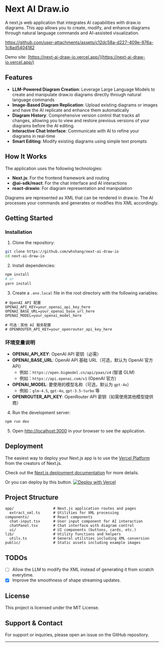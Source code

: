 # Next AI Draw.io

A next.js web application that integrates AI capabilities with draw.io diagrams. This app allows you to create, modify, and enhance diagrams through natural language commands and AI-assisted visualization.

https://github.com/user-attachments/assets/c12dc58a-d227-409e-976a-1c8ad5404182

Demo site: [https://next-ai-draw-io.vercel.app/](https://next-ai-draw-io.vercel.app/)

## Features

-   **LLM-Powered Diagram Creation**: Leverage Large Language Models to create and manipulate draw.io diagrams directly through natural language commands
-   **Image-Based Diagram Replication**: Upload existing diagrams or images and have the AI replicate and enhance them automatically
-   **Diagram History**: Comprehensive version control that tracks all changes, allowing you to view and restore previous versions of your diagrams before the AI editing.
-   **Interactive Chat Interface**: Communicate with AI to refine your diagrams in real-time
-   **Smart Editing**: Modify existing diagrams using simple text prompts

## How It Works

The application uses the following technologies:

-   **Next.js**: For the frontend framework and routing
-   **@ai-sdk/react**: For the chat interface and AI interactions
-   **react-drawio**: For diagram representation and manipulation

Diagrams are represented as XML that can be rendered in draw.io. The AI processes your commands and generates or modifies this XML accordingly.

## Getting Started

### Installation

1. Clone the repository:

```bash
git clone https://github.com/whshang/next-ai-draw-io
cd next-ai-draw-io
```

2. Install dependencies:

```bash
npm install
# or
yarn install
```

3. Create a `.env.local` file in the root directory with the following variables:

```env
# OpenAI API 配置
OPENAI_API_KEY=your_openai_api_key_here
OPENAI_BASE_URL=your_openai_base_url_here
OPENAI_MODEL=your_openai_model_here

# 可选：其他 AI 服务配置
# OPENROUTER_API_KEY=your_openrouter_api_key_here
```

### 环境变量说明

- **OPENAI_API_KEY**: OpenAI API 密钥（必需）
- **OPENAI_BASE_URL**: OpenAI API 基础 URL（可选，默认为 OpenAI 官方 API）
  - 例如：`https://open.bigmodel.cn/api/paas/v4` (智谱 GLM)
  - 例如：`https://api.openai.com/v1` (OpenAI 官方)
- **OPENAI_MODEL**: 要使用的模型名称（可选，默认为 `gpt-4o`）
  - 例如：`glm-4.5`, `gpt-4o`, `gpt-3.5-turbo` 等
- **OPENROUTER_API_KEY**: OpenRouter API 密钥（如需使用其他模型提供商）

4. Run the development server:

```bash
npm run dev
```

5. Open [http://localhost:3000](http://localhost:3000) in your browser to see the application.

## Deployment

The easiest way to deploy your Next.js app is to use the [Vercel Platform](https://vercel.com/new) from the creators of Next.js.

Check out the [Next.js deployment documentation](https://nextjs.org/docs/app/building-your-application/deploying) for more details.

Or you can deploy by this button.
[![Deploy with Vercel](https://vercel.com/button)](https://vercel.com/new/clone?repository-url=https%3A%2F%2Fgithub.com%2Fwhshang%2Fnext-ai-draw-io)

## Project Structure

```
app/                  # Next.js application routes and pages
  extract_xml.ts      # Utilities for XML processing
components/           # React components
  chat-input.tsx      # User input component for AI interaction
  chatPanel.tsx       # Chat interface with diagram control
  ui/                 # UI components (buttons, cards, etc.)
lib/                  # Utility functions and helpers
  utils.ts            # General utilities including XML conversion
public/               # Static assets including example images
```

## TODOs

-   [ ] Allow the LLM to modify the XML instead of generating it from scratch everytime.
-   [x] Improve the smoothness of shape streaming updates.

## License

This project is licensed under the MIT License.

## Support & Contact

For support or inquiries, please open an issue on the GitHub repository.

---
